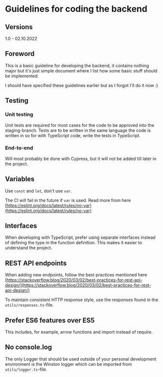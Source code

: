 # Guidelines for coding the backend

## Versions

1.0 - 02.10.2022

## Foreword

This is a basic guideline for developing the backend, it contains nothing major but it's just simple document where I
list how some basic stuff should be implemented.

I should have specified these guidelines earlier but as I forgot I'll do it now :)

## Testing

### Unit testing

Unit tests are required for most cases for the code to be approved into the staging-branch. Tests are to be written in the same language
the code is written in so for with TypeScript code, write the tests in TypeScript.

### End-to-end

Will most probably be done with Cypress, but it will not be added till later in the project.

## Variables

Use `const` and `let`, don't use `var`.

The CI will fail in the future if `var` is used.
Read more from here [https://eslint.org/docs/latest/rules/no-var](https://eslint.org/docs/latest/rules/no-var)

## Interfaces

When developing with TypeScript, prefer using separate interfaces instead of defining the type in the function definition.
This makes it easier to understand the project.

## REST API endpoints

When adding new endpoints, follow the best practices mentioned here [https://stackoverflow.blog/2020/03/02/best-practices-for-rest-api-design/](https://stackoverflow.blog/2020/03/02/best-practices-for-rest-api-design/)

To maintain consistent HTTP response style, use the responses found in the `utils/responses.ts`-file.

## Prefer ES6 features over ES5

This includes, for example, arrow functions and import instead of require.

## No console.log

The only Logger that should be used outside of your personal development environment
is the Winston logger which can be imported from `utils/logger.ts`-file.
